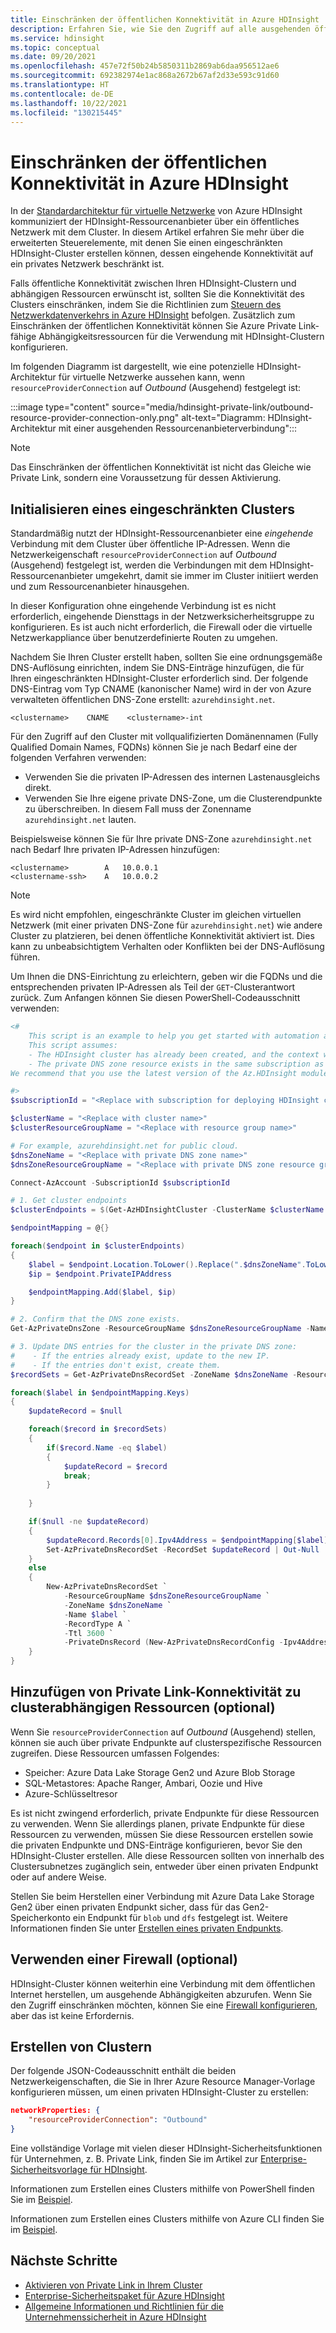 ```yaml
---
title: Einschränken der öffentlichen Konnektivität in Azure HDInsight
description: Erfahren Sie, wie Sie den Zugriff auf alle ausgehenden öffentlichen IP-Adressen entfernen.
ms.service: hdinsight
ms.topic: conceptual
ms.date: 09/20/2021
ms.openlocfilehash: 457e72f50b24b5850311b2869ab6daa956512ae6
ms.sourcegitcommit: 692382974e1ac868a2672b67af2d33e593c91d60
ms.translationtype: HT
ms.contentlocale: de-DE
ms.lasthandoff: 10/22/2021
ms.locfileid: "130215445"
---
```

# <a name="restrict-public-connectivity-in-azure-hdinsight"></a>Einschränken der öffentlichen Konnektivität in Azure HDInsight

In der [Standardarchitektur für virtuelle Netzwerke](./hdinsight-virtual-network-architecture.md) von Azure HDInsight kommuniziert der HDInsight-Ressourcenanbieter über ein öffentliches Netzwerk mit dem Cluster. In diesem Artikel erfahren Sie mehr über die erweiterten Steuerelemente, mit denen Sie einen eingeschränkten HDInsight-Cluster erstellen können, dessen eingehende Konnektivität auf ein privates Netzwerk beschränkt ist. 

Falls öffentliche Konnektivität zwischen Ihren HDInsight-Clustern und abhängigen Ressourcen erwünscht ist, sollten Sie die Konnektivität des Clusters einschränken, indem Sie die Richtlinien zum [Steuern des Netzwerkdatenverkehrs in Azure HDInsight](./control-network-traffic.md) befolgen. Zusätzlich zum Einschränken der öffentlichen Konnektivität können Sie Azure Private Link-fähige Abhängigkeitsressourcen für die Verwendung mit HDInsight-Clustern konfigurieren.

Im folgenden Diagramm ist dargestellt, wie eine potenzielle HDInsight-Architektur für virtuelle Netzwerke aussehen kann, wenn `resourceProviderConnection` auf *Outbound* (Ausgehend) festgelegt ist:

:::image type="content" source="media/hdinsight-private-link/outbound-resource-provider-connection-only.png" alt-text="Diagramm: HDInsight-Architektur mit einer ausgehenden Ressourcenanbieterverbindung":::

> [!NOTE]
> Das Einschränken der öffentlichen Konnektivität ist nicht das Gleiche wie Private Link, sondern eine Voraussetzung für dessen Aktivierung.

## <a name="initialize-a-restricted-cluster"></a>Initialisieren eines eingeschränkten Clusters

Standardmäßig nutzt der HDInsight-Ressourcenanbieter eine *eingehende* Verbindung mit dem Cluster über öffentliche IP-Adressen. Wenn die Netzwerkeigenschaft `resourceProviderConnection` auf *Outbound* (Ausgehend) festgelegt ist, werden die Verbindungen mit dem HDInsight-Ressourcenanbieter umgekehrt, damit sie immer im Cluster initiiert werden und zum Ressourcenanbieter hinausgehen. 

In dieser Konfiguration ohne eingehende Verbindung ist es nicht erforderlich, eingehende Diensttags in der Netzwerksicherheitsgruppe zu konfigurieren. Es ist auch nicht erforderlich, die Firewall oder die virtuelle Netzwerkappliance über benutzerdefinierte Routen zu umgehen.

Nachdem Sie Ihren Cluster erstellt haben, sollten Sie eine ordnungsgemäße DNS-Auflösung einrichten, indem Sie DNS-Einträge hinzufügen, die für Ihren eingeschränkten HDInsight-Cluster erforderlich sind. Der folgende DNS-Eintrag vom Typ CNAME (kanonischer Name) wird in der von Azure verwalteten öffentlichen DNS-Zone erstellt: `azurehdinsight.net`.

```dns
<clustername>    CNAME    <clustername>-int
```

Für den Zugriff auf den Cluster mit vollqualifizierten Domänennamen (Fully Qualified Domain Names, FQDNs) können Sie je nach Bedarf eine der folgenden Verfahren verwenden:

- Verwenden Sie die privaten IP-Adressen des internen Lastenausgleichs direkt.
- Verwenden Sie Ihre eigene private DNS-Zone, um die Clusterendpunkte zu überschreiben. In diesem Fall muss der Zonenname `azurehdinsight.net` lauten.

Beispielsweise können Sie für Ihre private DNS-Zone `azurehdinsight.net` nach Bedarf Ihre privaten IP-Adressen hinzufügen:

```dns
<clustername>        A   10.0.0.1
<clustername-ssh>    A   10.0.0.2
```

> [!NOTE]
> Es wird nicht empfohlen, eingeschränkte Cluster im gleichen virtuellen Netzwerk (mit einer privaten DNS-Zone für `azurehdinsight.net`) wie andere Cluster zu platzieren, bei denen öffentliche Konnektivität aktiviert ist. Dies kann zu unbeabsichtigtem Verhalten oder Konflikten bei der DNS-Auflösung führen.

Um Ihnen die DNS-Einrichtung zu erleichtern, geben wir die FQDNs und die entsprechenden privaten IP-Adressen als Teil der `GET`-Clusterantwort zurück. Zum Anfangen können Sie diesen PowerShell-Codeausschnitt verwenden:

```powershell
<#
    This script is an example to help you get started with automation and can be adjusted based on your needs.
    This script assumes:
    - The HDInsight cluster has already been created, and the context where this script is run has permissions to read/write resources in the same resource group.
    - The private DNS zone resource exists in the same subscription as the HDInsight cluster.
We recommend that you use the latest version of the Az.HDInsight module.

#>
$subscriptionId = "<Replace with subscription for deploying HDInsight clusters, and containing private DNS zone resource>"

$clusterName = "<Replace with cluster name>"
$clusterResourceGroupName = "<Replace with resource group name>"

# For example, azurehdinsight.net for public cloud.
$dnsZoneName = "<Replace with private DNS zone name>"
$dnsZoneResourceGroupName = "<Replace with private DNS zone resource group name>"

Connect-AzAccount -SubscriptionId $subscriptionId

# 1. Get cluster endpoints
$clusterEndpoints = $(Get-AzHDInsightCluster -ClusterName $clusterName ` -ResourceGroupName $clusterResourceGroupName).ConnectivityEndpoints

$endpointMapping = @{}

foreach($endpoint in $clusterEndpoints)
{
    $label = $endpoint.Location.ToLower().Replace(".$dnsZoneName".ToLower(), "")
    $ip = $endpoint.PrivateIPAddress

    $endpointMapping.Add($label, $ip)
}

# 2. Confirm that the DNS zone exists.
Get-AzPrivateDnsZone -ResourceGroupName $dnsZoneResourceGroupName -Name $dnsZoneName -ErrorAction Stop

# 3. Update DNS entries for the cluster in the private DNS zone:
#    - If the entries already exist, update to the new IP.
#    - If the entries don't exist, create them.
$recordSets = Get-AzPrivateDnsRecordSet -ZoneName $dnsZoneName -ResourceGroupName $dnsZoneResourceGroupName -RecordType A

foreach($label in $endpointMapping.Keys)
{
    $updateRecord = $null

    foreach($record in $recordSets)
    {
        if($record.Name -eq $label)
        {
            $updateRecord = $record
            break;
        }
        
    }

    if($null -ne $updateRecord)
    {
        $updateRecord.Records[0].Ipv4Address = $endpointMapping[$label]
        Set-AzPrivateDnsRecordSet -RecordSet $updateRecord | Out-Null
    }
    else
    {
        New-AzPrivateDnsRecordSet `
            -ResourceGroupName $dnsZoneResourceGroupName `
            -ZoneName $dnsZoneName `
            -Name $label `
            -RecordType A `
            -Ttl 3600 `
            -PrivateDnsRecord (New-AzPrivateDnsRecordConfig -Ipv4Address $endpointMapping[$label]) | Out-Null
    }
}

```

## <a name="add-private-link-connectivity-to-cluster-dependent-resources-optional"></a>Hinzufügen von Private Link-Konnektivität zu clusterabhängigen Ressourcen (optional)

Wenn Sie `resourceProviderConnection` auf *Outbound* (Ausgehend) stellen, können sie auch über private Endpunkte auf clusterspezifische Ressourcen zugreifen. Diese Ressourcen umfassen Folgendes:

- Speicher: Azure Data Lake Storage Gen2 und Azure Blob Storage
- SQL-Metastores: Apache Ranger, Ambari, Oozie und Hive
- Azure-Schlüsseltresor 

Es ist nicht zwingend erforderlich, private Endpunkte für diese Ressourcen zu verwenden. Wenn Sie allerdings planen, private Endpunkte für diese Ressourcen zu verwenden, müssen Sie diese Ressourcen erstellen sowie die privaten Endpunkte und DNS-Einträge konfigurieren, bevor Sie den HDInsight-Cluster erstellen. Alle diese Ressourcen sollten von innerhalb des Clustersubnetzes zugänglich sein, entweder über einen privaten Endpunkt oder auf andere Weise.

Stellen Sie beim Herstellen einer Verbindung mit Azure Data Lake Storage Gen2 über einen privaten Endpunkt sicher, dass für das Gen2-Speicherkonto ein Endpunkt für `blob` und `dfs` festgelegt ist. Weitere Informationen finden Sie unter [Erstellen eines privaten Endpunkts](../private-link/create-private-endpoint-portal.md).

## <a name="use-a-firewall-optional"></a>Verwenden einer Firewall (optional)
HDInsight-Cluster können weiterhin eine Verbindung mit dem öffentlichen Internet herstellen, um ausgehende Abhängigkeiten abzurufen. Wenn Sie den Zugriff einschränken möchten, können Sie eine [Firewall konfigurieren](./hdinsight-restrict-outbound-traffic.md), aber das ist keine Erfordernis.

## <a name="create-clusters"></a>Erstellen von Clustern

Der folgende JSON-Codeausschnitt enthält die beiden Netzwerkeigenschaften, die Sie in Ihrer Azure Resource Manager-Vorlage konfigurieren müssen, um einen privaten HDInsight-Cluster zu erstellen:

```json
networkProperties: {
    "resourceProviderConnection": "Outbound"
}
```

Eine vollständige Vorlage mit vielen dieser HDInsight-Sicherheitsfunktionen für Unternehmen, z. B. Private Link, finden Sie im Artikel zur [Enterprise-Sicherheitsvorlage für HDInsight](https://github.com/Azure-Samples/hdinsight-enterprise-security/tree/main/ESP-HIB-PL-Template).

Informationen zum Erstellen eines Clusters mithilfe von PowerShell finden Sie im [Beispiel](/powershell/module/az.hdinsight/new-azhdinsightcluster#example-4--create-an-azure-hdinsight-cluster-with-relay-outbound-and-private-link-feature).

Informationen zum Erstellen eines Clusters mithilfe von Azure CLI finden Sie im [Beispiel](/cli/azure/hdinsight#az_hdinsight_create-examples).

## <a name="next-steps"></a>Nächste Schritte

* [Aktivieren von Private Link in Ihrem Cluster](./hdinsight-private-link.md)
* [Enterprise-Sicherheitspaket für Azure HDInsight](enterprise-security-package.md)
* [Allgemeine Informationen und Richtlinien für die Unternehmenssicherheit in Azure HDInsight](./domain-joined/general-guidelines.md)
